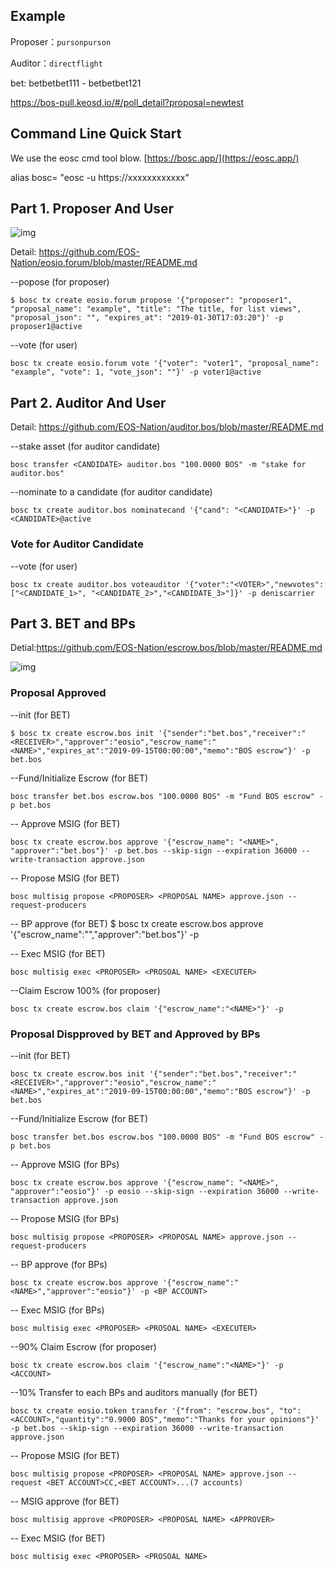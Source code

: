 ## Example

Proposer：`pursonpurson`

Auditor：`directflight`

bet: betbetbet111 - betbetbet121

https://bos-pull.keosd.io/#/poll_detail?proposal=newtest

## Command Line Quick Start

We use the eosc cmd tool blow. [https://bosc.app/](https://eosc.app/)

alias bosc= "eosc -u https://xxxxxxxxxxxx"

## Part 1. Proposer And User 

![img](https://uploader.shimo.im/f/K0qO5RiIfVoFNxbU.png!thumbnail)       

Detail: https://github.com/EOS-Nation/eosio.forum/blob/master/README.md


--popose (for proposer)
```
$ bosc tx create eosio.forum propose '{"proposer": "proposer1", "proposal_name": "example", "title": "The title, for list views", "proposal_json": "", "expires_at": "2019-01-30T17:03:20"}' -p proposer1@active
```

--vote (for user)
```
bosc tx create eosio.forum vote '{"voter": "voter1", "proposal_name": "example", "vote": 1, "vote_json": ""}' -p voter1@active
```

## Part 2. Auditor And User 

Detail: https://github.com/EOS-Nation/auditor.bos/blob/master/README.md


--stake asset (for auditor candidate)
```
bosc transfer <CANDIDATE> auditor.bos "100.0000 BOS" -m "stake for auditor.bos"
```

--nominate to a candidate (for auditor candidate)
```
bosc tx create auditor.bos nominatecand '{"cand": "<CANDIDATE>"}' -p <CANDIDATE>@active
```

### Vote for Auditor Candidate


--vote (for user)
```
bosc tx create auditor.bos voteauditor '{"voter":"<VOTER>","newvotes":["<CANDIDATE_1>", "<CANDIDATE_2>","<CANDIDATE_3>"]}' -p deniscarrier
```



## Part 3. BET and BPs 

Detial:https://github.com/EOS-Nation/escrow.bos/blob/master/README.md

![img](https://uploader.shimo.im/f/030svcQ4BmEB84nz.png)       



### Proposal Approved


--init (for BET)
```
$ bosc tx create escrow.bos init '{"sender":"bet.bos","receiver":"<RECEIVER>","approver":"eosio","escrow_name":"<NAME>","expires_at":"2019-09-15T00:00:00","memo":"BOS escrow"}' -p bet.bos
```

--Fund/Initialize Escrow (for BET)
```
bosc transfer bet.bos escrow.bos "100.0000 BOS" -m "Fund BOS escrow" -p bet.bos
```



-- Approve MSIG (for BET)
```
bosc tx create escrow.bos approve '{"escrow_name": "<NAME>", "approver":"bet.bos"}' -p bet.bos --skip-sign --expiration 36000 --write-transaction approve.json
```




-- Propose MSIG (for BET)
```
bosc multisig propose <PROPOSER> <PROPOSAL NAME> approve.json --request-producers
```



-- BP approve (for BET)
$ bosc tx create escrow.bos approve '{"escrow_name":"<NAME>","approver":"bet.bos"}' -p <BET ACCOUNT>




-- Exec MSIG (for BET)
```
bosc multisig exec <PROPOSER> <PROSOAL NAME> <EXECUTER>
```



--Claim Escrow 100% (for proposer)
```
bosc tx create escrow.bos claim '{"escrow_name":"<NAME>"}' -p
```

### Proposal Dispproved by BET and Approved by BPs

--init (for BET)
```
bosc tx create escrow.bos init '{"sender":"bet.bos","receiver":"<RECEIVER>","approver":"eosio","escrow_name":"<NAME>","expires_at":"2019-09-15T00:00:00","memo":"BOS escrow"}' -p bet.bos
```



--Fund/Initialize Escrow (for BET)
```
bosc transfer bet.bos escrow.bos "100.0000 BOS" -m "Fund BOS escrow" -p bet.bos
```

-- Approve MSIG (for BPs)
```
bosc tx create escrow.bos approve '{"escrow_name": "<NAME>", "approver":"eosio"}' -p eosio --skip-sign --expiration 36000 --write-transaction approve.json
```

-- Propose MSIG (for BPs)
```
bosc multisig propose <PROPOSER> <PROPOSAL NAME> approve.json --request-producers
```

-- BP approve (for BPs)
```
bosc tx create escrow.bos approve '{"escrow_name":"<NAME>","approver":"eosio"}' -p <BP ACCOUNT>
```

-- Exec MSIG (for BPs)
```
bosc multisig exec <PROPOSER> <PROSOAL NAME> <EXECUTER>
```

--90% Claim Escrow  (for proposer)
```
bosc tx create escrow.bos claim '{"escrow_name":"<NAME>"}' -p <ACCOUNT>
```

--10% Transfer to each BPs and auditors manually  (for BET)

```
bosc tx create eosio.token transfer '{"from": "escrow.bos", "to":<ACCOUNT>,"quantity":"0.9000 BOS","memo":"Thanks for your opinions"}' -p bet.bos --skip-sign --expiration 36000 --write-transaction approve.json
```

-- Propose MSIG (for BET)
```
bosc multisig propose <PROPOSER> <PROPOSAL NAME> approve.json --request <BET ACCOUNT>CC,<BET ACCOUNT>...(7 accounts)
```

-- MSIG approve (for BET)
```
bosc multisig approve <PROPOSER> <PROPOSAL NAME> <APPROVER> 
```

-- Exec MSIG (for BET)
```
bosc multisig exec <PROPOSER> <PROSOAL NAME> 
```
